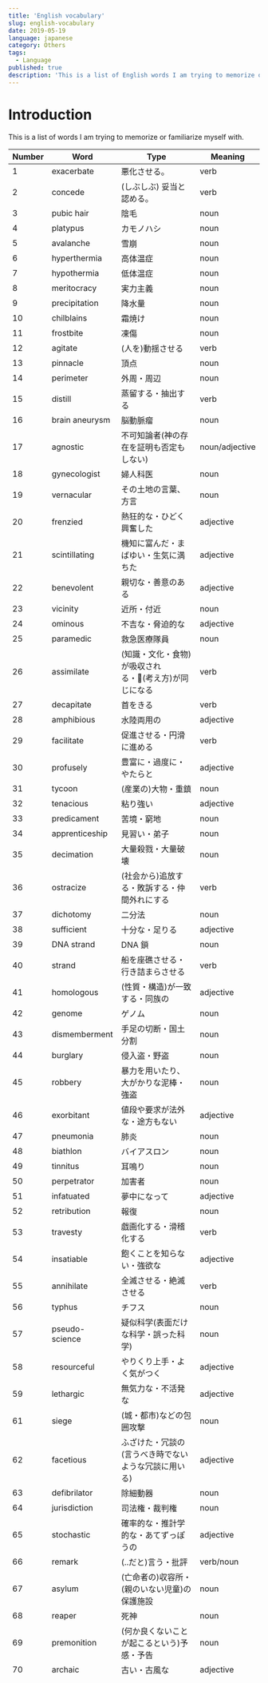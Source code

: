 ```yaml
---
title: 'English vocabulary'
slug: english-vocabulary
date: 2019-05-19
language: japanese
category: Others
tags:
  - Language
published: true
description: 'This is a list of English words I am trying to memorize or familiarize myself with.'
---
```


# Introduction

This is a list of words I am trying to memorize or familiarize myself with.

| Number | Word           | Type                                                 | Meaning        |
| ------ | -------------- | ---------------------------------------------------- | -------------- |
| 1      | exacerbate     | 悪化させる。                                         | verb           |
| 2      | concede        | (しぶしぶ) 妥当と認める。                            | verb           |
| 3      | pubic hair     | 陰毛                                                 | noun           |
| 4      | platypus       | カモノハシ                                           | noun           |
| 5      | avalanche      | 雪崩                                                 | noun           |
| 6      | hyperthermia   | 高体温症                                             | noun           |
| 7      | hypothermia    | 低体温症                                             | noun           |
| 8      | meritocracy    | 実力主義                                             | noun           |
| 9      | precipitation  | 降水量                                               | noun           |
| 10     | chilblains     | 霜焼け                                               | noun           |
| 11     | frostbite      | 凍傷                                                 | noun           |
| 12     | agitate        | (人を)動揺させる                                     | verb           |
| 13     | pinnacle       | 頂点                                                 | noun           |
| 14     | perimeter      | 外周・周辺                                           | noun           |
| 15     | distill        | 蒸留する・抽出する                                   | verb           |
| 16     | brain aneurysm | 脳動脈瘤                                             | noun           |
| 17     | agnostic       | 不可知論者(神の存在を証明も否定もしない)             | noun/adjective |
| 18     | gynecologist   | 婦人科医                                             | noun           |
| 19     | vernacular     | その土地の言葉、方言                                 | noun           |
| 20     | frenzied       | 熱狂的な・ひどく興奮した                             | adjective      |
| 21     | scintillating  | 機知に富んだ・まばゆい・生気に満ちた                 | adjective      |
| 22     | benevolent     | 親切な・善意のある                                   | adjective      |
| 23     | vicinity       | 近所・付近                                           | noun           |
| 24     | ominous        | 不吉な・脅迫的な                                     | adjective      |
| 25     | paramedic      | 救急医療隊員                                         | noun           |
| 26     | assimilate     | (知識・文化・食物)が吸収される・(考え方)が同じになる | verb           |
| 27     | decapitate     | 首をきる                                             | verb           |
| 28     | amphibious     | 水陸両用の                                           | adjective      |
| 29     | facilitate     | 促進させる・円滑に進める                             | verb           |
| 30     | profusely      | 豊富に・過度に・やたらと                             | adjective      |
| 31     | tycoon         | (産業の)大物・重鎮                                   | noun           |
| 32     | tenacious      | 粘り強い                                             | adjective      |
| 33     | predicament    | 苦境・窮地                                           | noun           |
| 34     | apprenticeship | 見習い・弟子                                         | noun           |
| 35     | decimation     | 大量殺戮・大量破壊                                   | noun           |
| 36     | ostracize      | (社会から)追放する・敗訴する・仲間外れにする         | verb           |
| 37     | dichotomy      | 二分法                                               | noun           |
| 38     | sufficient     | 十分な・足りる                                       | adjective      |
| 39     | DNA strand     | DNA 鎖                                               | noun           |
| 40     | strand         | 船を座礁させる・行き詰まらさせる                     | verb           |
| 41     | homologous     | (性質・構造)が一致する・同族の                       | adjective      |
| 42     | genome         | ゲノム                                               | noun           |
| 43     | dismemberment  | 手足の切断・国土分割                                 | noun           |
| 44     | burglary       | 侵入盗・野盗                                         | noun           |
| 45     | robbery        | 暴力を用いたり、大がかりな泥棒・強盗                 | noun           |
| 46     | exorbitant     | 値段や要求が法外な・途方もない                       | adjective      |
| 47     | pneumonia      | 肺炎                                                 | noun           |
| 48     | biathlon       | バイアスロン                                         | noun           |
| 49     | tinnitus       | 耳鳴り                                               | noun           |
| 50     | perpetrator    | 加害者                                               | noun           |
| 51     | infatuated     | 夢中になって                                         | adjective      |
| 52     | retribution    | 報復                                                 | noun           |
| 53     | travesty       | 戯画化する・滑稽化する                               | verb           |
| 54     | insatiable     | 飽くことを知らない・強欲な                           | adjective      |
| 55     | annihilate     | 全滅させる・絶滅させる                               | verb           |
| 56     | typhus         | チフス                                               | noun           |
| 57     | pseudo-science | 疑似科学(表面だけな科学・誤った科学)                 | noun           |
| 58     | resourceful    | やりくり上手・よく気がつく                           | adjective      |
| 59     | lethargic      | 無気力な・不活発な                                   | adjective      |
| 61     | siege          | (城・都市)などの包囲攻撃                             | noun           |
| 62     | facetious      | ふざけた・冗談の(言うべき時でないような冗談に用いる) | adjective      |
| 63     | defibrilator   | 除細動器                                             | noun           |
| 64     | jurisdiction   | 司法権・裁判権                                       | noun           |
| 65     | stochastic     | 確率的な・推計学的な・あてずっぽうの                 | adjective      |
| 66     | remark         | (..だと)言う・批評                                   | verb/noun      |
| 67     | asylum         | (亡命者の)収容所・(親のいない児童)の保護施設         | noun           |
| 68     | reaper         | 死神                                                 | noun           |
| 69     | premonition    | (何か良くないことが起こるという)予感・予告           | noun           |
| 70     | archaic        | 古い・古風な                                         | adjective      |
|        |                |                                                      |                |
|        |                |                                                      |                |
|        |                |                                                      |                |
|        |                |                                                      |                |
|        |                |                                                      |                |
|        |                |                                                      |                |
|        |                |                                                      |                |
|        |                |                                                      |                |
|        |                |                                                      |                |
|        |                |                                                      |                |
|        |                |                                                      |                |
|        |                |                                                      |                |
|        |                |                                                      |                |
|        |                |                                                      |                |
|        |                |                                                      |                |
|        |                |                                                      |                |
|        |                |                                                      |                |
|        |                |                                                      |                |
|        |                |                                                      |                |
|        |                |                                                      |                |
|        |                |                                                      |                |
|        |                |                                                      |                |
|        |                |                                                      |                |
|        |                |                                                      |                |
|        |                |                                                      |                |
|        |                |                                                      |                |
|        |                |                                                      |                |
|        |                |                                                      |                |
|        |                |                                                      |                |
|        |                |                                                      |                |
|        |                |                                                      |                |
|        |                |                                                      |                |
|        |                |                                                      |                |
|        |                |                                                      |                |
|        |                |                                                      |                |
|        |                |                                                      |                |
|        |                |                                                      |                |
|        |                |                                                      |                |
|        |                |                                                      |                |
|        |                |                                                      |                |
|        |                |                                                      |                |
|        |                |                                                      |                |
|        |                |                                                      |                |
|        |                |                                                      |                |
|        |                |                                                      |                |
|        |                |                                                      |                |
|        |                |                                                      |                |
|        |                |                                                      |                |
|        |                |                                                      |                |
|        |                |                                                      |                |
|        |                |                                                      |                |
|        |                |                                                      |                |
|        |                |                                                      |                |
|        |                |                                                      |                |
|        |                |                                                      |                |
|        |                |                                                      |                |
|        |                |                                                      |                |
|        |                |                                                      |                |
|        |                |                                                      |                |
|        |                |                                                      |                |
|        |                |                                                      |                |
|        |                |                                                      |                |
|        |                |                                                      |                |
|        |                |                                                      |                |
|        |                |                                                      |                |
|        |                |                                                      |                |
|        |                |                                                      |                |
|        |                |                                                      |                |
|        |                |                                                      |                |
|        |                |                                                      |                |
|        |                |                                                      |                |
|        |                |                                                      |                |
|        |                |                                                      |                |
|        |                |                                                      |                |
|        |                |                                                      |                |
|        |                |                                                      |                |
|        |                |                                                      |                |
|        |                |                                                      |                |
|        |                |                                                      |                |
|        |                |                                                      |                |
|        |                |                                                      |                |
|        |                |                                                      |                |
|        |                |                                                      |                |
|        |                |                                                      |                |
|        |                |                                                      |                |
|        |                |                                                      |                |
|        |                |                                                      |                |
|        |                |                                                      |                |
|        |                |                                                      |                |
|        |                |                                                      |                |
|        |                |                                                      |                |
|        |                |                                                      |                |
|        |                |                                                      |                |
|        |                |                                                      |                |
|        |                |                                                      |                |
|        |                |                                                      |                |
|        |                |                                                      |                |
|        |                |                                                      |                |
|        |                |                                                      |                |
|        |                |                                                      |                |
|        |                |                                                      |                |
|        |                |                                                      |                |
